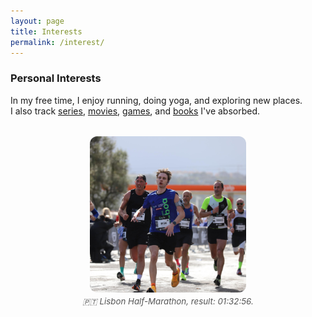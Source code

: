 ```yaml
---
layout: page
title: Interests
permalink: /interest/
---
```


<link rel="stylesheet" href="{{ '/assets/css/custom.css' | relative_url }}">

### Personal Interests

In my free time, I enjoy running, doing yoga, and exploring new places.  
I also track [series](https://www.serializd.com/user/andynik), [movies](https://letterboxd.com/andynik/), [games](https://backloggd.com/u/andynik/), and [books](https://app.thestorygraph.com/profile/andynik) I've absorbed.

<div style="display: flex; flex-direction: column; align-items: center; margin-top: 2rem;">

  <img src="/images/running.jpeg" alt="Running photo" style="width: 250px; height: 250px; object-fit: cover; border-radius: 12px;">

  <p style="text-align: center; font-style: italic; margin-top: 0.5em; font-size: 0.95em; color: #555;">
    🇵🇹 Lisbon Half-Marathon, result: 01:32:56.
  </p>

</div>
